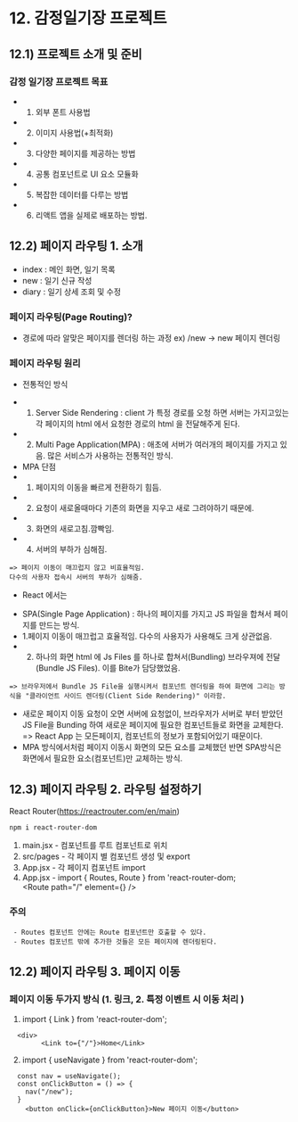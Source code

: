 #  12. 감정일기장 프로젝트 
## 12.1) 프로젝트 소개 및 준비
### 감정 일기장 프로젝트 목표
- 1. 외부 폰트 사용법
- 2. 이미지 사용법(+최적화)
- 3. 다양한 페이지를 제공하는 방법
- 4. 공통 컴포넌트로 UI 요소 모듈화 
- 5. 복잡한 데이터를 다루는 방법
- 6. 리액트 앱을 실제로 배포하는 방법. 


## 12.2) 페이지 라우팅 1. 소개
- index : 메인 화면, 일기 목록
- new : 일기 신규 작성
- diary : 일기 상세 조회 및 수정

### 페이지 라우팅(Page Routing)?
- 경로에 따라 알맞은 페이지를 렌더링 하는 과정
ex) /new -> new 페이지 렌더링

### 페이지 라우팅 원리
* 전통적인 방식
- 1. Server Side Rendering :  client 가 특정 경로를 오청 하면 서버는 가지고있는 각 페이지의 html 에서 요청한 경로의 html 을 전달해주게 된다. 
- 2. Multi Page Application(MPA) : 애초에 서버가 여러개의 페이지를 가지고 있음. 많은 서비스가 사용하는 전통적인 방식.
- MPA 단점
- 1. 페이지의 이동을 빠르게 전환하기 힘듬. 
- 2. 요청이 새로올때마다 기존의 화면을 지우고 새로 그려야하기 때문에. 
- 3. 화면의 새로고침.깜빡임.
- 4. 서버의 부하가 심해짐.
```
=> 페이지 이동이 매끄럽지 않고 비효율적임.   
다수의 사용자 접속시 서버의 부하가 심해줌.
```

* React 에서는 
- SPA(Single Page Application) : 하나의 페이지를 가지고 JS 파일을 합쳐서 페이지를 만드는 방식.                                       
- 1.페이지 이동이 매끄럽고 효율적임. 다수의 사용자가 사용해도 크게 상관없음.                             
- 2. 하나의 화면 html 에 Js Files 를 하나로 합쳐서(Bundling) 브라우져에 전달(Bundle JS Files). 이를 Bite가 담당했었음.
```
=> 브라우저에서 Bundle JS File을 실행시켜서 컴포넌트 렌더링을 하여 화면에 그리는 방식을 "클라이언트 사이드 렌더링(Client Side Rendering)" 이라함. 
```
- 새로운 페이지 이동 요청이 오면 서버에 요청없이, 브라우저가 서버로 부터 받았던 JS File을 Bunding 하여 새로운 페이지에 필요한 컴포넌트들로 화면을 교체한다.    
=> React App 는 모든페이지, 컴포넌트의 정보가 포함되어있기 때문이다.  
- MPA 방식에서처럼 페이지 이동시 화면의 모든 요소를 교체했던 반면 SPA방식은 화면에서 필요한 요소(컴포넌트)만 교체하는 방식. 

##  12.3) 페이지 라우팅 2. 라우팅 설정하기
React Router(https://reactrouter.com/en/main)
```
npm i react-router-dom
```
1. main.jsx - <BrowserRouter /> 컴포넌트를 루트 컴포넌트로 위치
2. src/pages - 각 페이지 별 컴포넌트 생성 및 export
3. App.jsx - 각 페이지 컴포넌트 import
4. App.jsx - import { Routes, Route } from 'react-router-dom;   
             <Routes><Route path="/" element={<Home/>} />
### 주의 
     - Routes 컴포넌트 안에는 Route 컴포넌트만 호출할 수 있다. 
     - Routes 컴포넌트 밖에 추가한 것들은 모든 페이지에 렌더링된다. 


## 12.2) 페이지 라우팅 3. 페이지 이동
### 페이지 이동 두가지 방식 (1. 링크, 2. 특정 이벤트 시 이동 처리 )
1. import { Link } from 'react-router-dom';
```
  <div>
        <Link to={"/"}>Home</Link>
```
2. import { useNavigate } from 'react-router-dom';
```
  const nav = useNavigate();
  const onClickButton = () => {
    nav("/new");
  }
    <button onClick={onClickButton}>New 페이지 이동</button>

```
